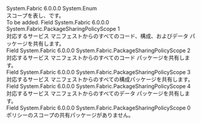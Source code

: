 <Type Name="PackageSharingPolicyScope" FullName="System.Fabric.PackageSharingPolicyScope">
  <TypeSignature Language="C#" Value="public enum PackageSharingPolicyScope" />
  <TypeSignature Language="ILAsm" Value=".class public auto ansi sealed PackageSharingPolicyScope extends System.Enum" />
  <TypeSignature Language="DocId" Value="T:System.Fabric.PackageSharingPolicyScope" />
  <TypeSignature Language="VB.NET" Value="Public Enum PackageSharingPolicyScope" />
  <TypeSignature Language="F#" Value="type PackageSharingPolicyScope = " />
  <AssemblyInfo>
    <AssemblyName>System.Fabric</AssemblyName>
    <AssemblyVersion>6.0.0.0</AssemblyVersion>
  </AssemblyInfo>
  <Base>
    <BaseTypeName>System.Enum</BaseTypeName>
  </Base>
  <Docs>
    <summary>
      <para>スコープを表し、<see cref="T:System.Fabric.PackageSharingPolicy" />です。</para>
    </summary>
    <remarks>To be added.</remarks>
  </Docs>
  <Members>
    <Member MemberName="All">
      <MemberSignature Language="C#" Value="All" />
      <MemberSignature Language="ILAsm" Value=".field public static literal valuetype System.Fabric.PackageSharingPolicyScope All = int32(1)" />
      <MemberSignature Language="DocId" Value="F:System.Fabric.PackageSharingPolicyScope.All" />
      <MemberSignature Language="VB.NET" Value="All" />
      <MemberSignature Language="F#" Value="All = 1" Usage="System.Fabric.PackageSharingPolicyScope.All" />
      <MemberType>Field</MemberType>
      <AssemblyInfo>
        <AssemblyName>System.Fabric</AssemblyName>
        <AssemblyVersion>6.0.0.0</AssemblyVersion>
      </AssemblyInfo>
      <ReturnValue>
        <ReturnType>System.Fabric.PackageSharingPolicyScope</ReturnType>
      </ReturnValue>
      <MemberValue>1</MemberValue>
      <Docs>
        <summary>
          <para>対応するサービス マニフェストからのすべてのコード、構成、およびデータ パッケージを共有します。</para>
        </summary>
      </Docs>
    </Member>
    <Member MemberName="Code">
      <MemberSignature Language="C#" Value="Code" />
      <MemberSignature Language="ILAsm" Value=".field public static literal valuetype System.Fabric.PackageSharingPolicyScope Code = int32(2)" />
      <MemberSignature Language="DocId" Value="F:System.Fabric.PackageSharingPolicyScope.Code" />
      <MemberSignature Language="VB.NET" Value="Code" />
      <MemberSignature Language="F#" Value="Code = 2" Usage="System.Fabric.PackageSharingPolicyScope.Code" />
      <MemberType>Field</MemberType>
      <AssemblyInfo>
        <AssemblyName>System.Fabric</AssemblyName>
        <AssemblyVersion>6.0.0.0</AssemblyVersion>
      </AssemblyInfo>
      <ReturnValue>
        <ReturnType>System.Fabric.PackageSharingPolicyScope</ReturnType>
      </ReturnValue>
      <MemberValue>2</MemberValue>
      <Docs>
        <summary>
          <para>対応するサービス マニフェストからのすべてのコード パッケージを共有します。</para>
        </summary>
      </Docs>
    </Member>
    <Member MemberName="Config">
      <MemberSignature Language="C#" Value="Config" />
      <MemberSignature Language="ILAsm" Value=".field public static literal valuetype System.Fabric.PackageSharingPolicyScope Config = int32(3)" />
      <MemberSignature Language="DocId" Value="F:System.Fabric.PackageSharingPolicyScope.Config" />
      <MemberSignature Language="VB.NET" Value="Config" />
      <MemberSignature Language="F#" Value="Config = 3" Usage="System.Fabric.PackageSharingPolicyScope.Config" />
      <MemberType>Field</MemberType>
      <AssemblyInfo>
        <AssemblyName>System.Fabric</AssemblyName>
        <AssemblyVersion>6.0.0.0</AssemblyVersion>
      </AssemblyInfo>
      <ReturnValue>
        <ReturnType>System.Fabric.PackageSharingPolicyScope</ReturnType>
      </ReturnValue>
      <MemberValue>3</MemberValue>
      <Docs>
        <summary>
          <para>対応するサービス マニフェストからのすべての構成パッケージを共有します。</para>
        </summary>
      </Docs>
    </Member>
    <Member MemberName="Data">
      <MemberSignature Language="C#" Value="Data" />
      <MemberSignature Language="ILAsm" Value=".field public static literal valuetype System.Fabric.PackageSharingPolicyScope Data = int32(4)" />
      <MemberSignature Language="DocId" Value="F:System.Fabric.PackageSharingPolicyScope.Data" />
      <MemberSignature Language="VB.NET" Value="Data" />
      <MemberSignature Language="F#" Value="Data = 4" Usage="System.Fabric.PackageSharingPolicyScope.Data" />
      <MemberType>Field</MemberType>
      <AssemblyInfo>
        <AssemblyName>System.Fabric</AssemblyName>
        <AssemblyVersion>6.0.0.0</AssemblyVersion>
      </AssemblyInfo>
      <ReturnValue>
        <ReturnType>System.Fabric.PackageSharingPolicyScope</ReturnType>
      </ReturnValue>
      <MemberValue>4</MemberValue>
      <Docs>
        <summary>
          <para>対応するサービス マニフェストからのすべてのデータ パッケージを共有します。</para>
        </summary>
      </Docs>
    </Member>
    <Member MemberName="None">
      <MemberSignature Language="C#" Value="None" />
      <MemberSignature Language="ILAsm" Value=".field public static literal valuetype System.Fabric.PackageSharingPolicyScope None = int32(0)" />
      <MemberSignature Language="DocId" Value="F:System.Fabric.PackageSharingPolicyScope.None" />
      <MemberSignature Language="VB.NET" Value="None" />
      <MemberSignature Language="F#" Value="None = 0" Usage="System.Fabric.PackageSharingPolicyScope.None" />
      <MemberType>Field</MemberType>
      <AssemblyInfo>
        <AssemblyName>System.Fabric</AssemblyName>
        <AssemblyVersion>6.0.0.0</AssemblyVersion>
      </AssemblyInfo>
      <ReturnValue>
        <ReturnType>System.Fabric.PackageSharingPolicyScope</ReturnType>
      </ReturnValue>
      <MemberValue>0</MemberValue>
      <Docs>
        <summary>
          <para>ポリシーのスコープの共有パッケージがありません。</para>
        </summary>
      </Docs>
    </Member>
  </Members>
</Type>